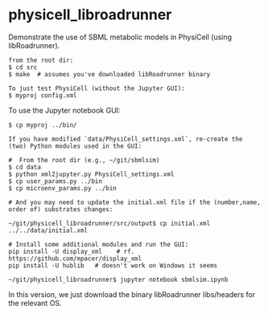 # physicell_libroadrunner

Demonstrate the use of SBML metabolic models in PhysiCell (using libRoadrunner).

```
from the root dir:
$ cd src
$ make  # assumes you've downloaded libRoadrunner binary

To just test PhysiCell (without the Jupyter GUI):
$ myproj config.xml
```

To use the Jupyter notebook GUI:
```
$ cp myproj ../bin/

If you have modified `data/PhysiCell_settings.xml`, re-create the (two) Python modules used in the GUI:

#  From the root dir (e.g., ~/git/sbmlsim)
$ cd data
$ python xml2jupyter.py PhysiCell_settings.xml
$ cp user_params.py ../bin
$ cp microenv_params.py ../bin

# And you may need to update the initial.xml file if the (number,name, order of) substrates changes:

~/git/physicell_libroadrunner/src/output$ cp initial.xml ../../data/initial.xml 

# Install some additional modules and run the GUI:
pip install -U display_xml    # rf.  https://github.com/mpacer/display_xml
pip install -U hublib   # doesn't work on Windows it seems

~/git/physicell_libroadrunner$ jupyter notebook sbmlsim.ipynb
```

In this version, we just download the binary libRoadrunner libs/headers for
the relevant OS.
